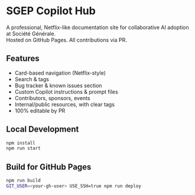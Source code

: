 # SGEP Copilot Hub 

A professional, Netflix-like documentation site for collaborative AI adoption at Société Générale.  
Hosted on GitHub Pages. All contributions via PR.

## Features
- Card-based navigation (Netflix-style)
- Search & tags
- Bug tracker & known issues section
- Custom Copilot instructions & prompt files
- Contributors, sponsors, events
- Internal/public resources, with clear tags
- 100% editable by PR

## Local Development

```sh
npm install
npm run start
```

## Build for GitHub Pages

```sh
npm run build
GIT_USER=<your-gh-user> USE_SSH=true npm run deploy
```
